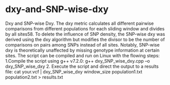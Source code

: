 # dxy-and-SNP-wise-dxy
Dxy and SNP-wise Dxy.
The dxy metric calculates all different pairwise comparisons from different populations for each sliding window and divides by all sites58. To delete the influence of SNP density, the SNP-wise dxy was derived using the dxy algorithm but modifies the divisor to be the number of comparisons on pairs among SNPs instead of all sites. Notably, SNP-wise dxy is theoretically unaffected by missing genotype information at certain sites. 
The script can be compiled and run on Linux with the flowing steps:
1.Compile the script using g++ v7.2.0:
g++ dxy_SNP_wise_dxy.cpp –o dxy_SNP_wise_dxy
2. Execute the script and direct the output to a results file:
cat your.vcf | dxy_SNP_wise_dxy window_size population1.txt population2.txt > results.txt

